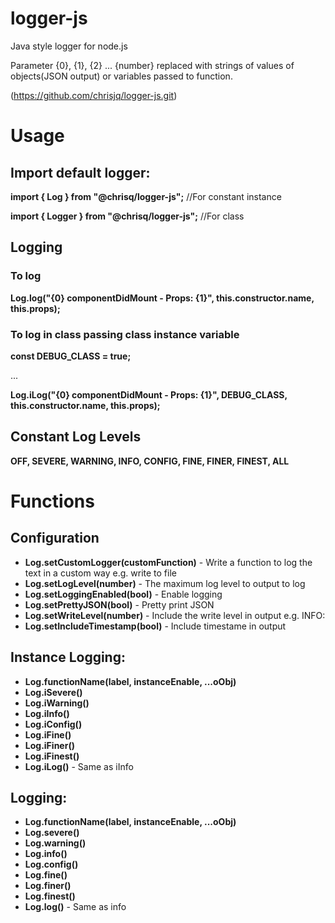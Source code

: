 # logger-js

Java style logger for node.js

Parameter {0}, {1}, {2} ... {number} replaced with strings of values of objects(JSON output) or variables passed to function.

(https://github.com/chrisjq/logger-js.git)

# Usage

## Import default logger:

**import { Log } from "@chrisq/logger-js";** //For constant instance

**import { Logger } from "@chrisq/logger-js";** //For class

## Logging

### To log

**Log.log("{0} componentDidMount - Props: {1}", this.constructor.name, this.props);**

### To log in class passing class instance variable

**const DEBUG_CLASS = true;**

...

**Log.iLog("{0} componentDidMount - Props: {1}", DEBUG_CLASS, this.constructor.name, this.props);**

## Constant Log Levels

**OFF, SEVERE, WARNING, INFO, CONFIG, FINE, FINER, FINEST, ALL**

# Functions

## Configuration

- **Log.setCustomLogger(customFunction)** - Write a function to log the text in a custom way e.g. write to file
- **Log.setLogLevel(number)** - The maximum log level to output to log
- **Log.setLoggingEnabled(bool)** - Enable logging
- **Log.setPrettyJSON(bool)** - Pretty print JSON
- **Log.setWriteLevel(number)** - Include the write level in output e.g. INFO:
- **Log.setIncludeTimestamp(bool)** - Include timestame in output

## Instance Logging:

- **Log.functionName(label, instanceEnable, ...oObj)**
- **Log.iSevere()**
- **Log.iWarning()**
- **Log.iInfo()**
- **Log.iConfig()**
- **Log.iFine()**
- **Log.iFiner()**
- **Log.iFinest()**
- **Log.iLog()** - Same as iInfo

## Logging:

- **Log.functionName(label, instanceEnable, ...oObj)**
- **Log.severe()**
- **Log.warning()**
- **Log.info()**
- **Log.config()**
- **Log.fine()**
- **Log.finer()**
- **Log.finest()**
- **Log.log()** - Same as info
